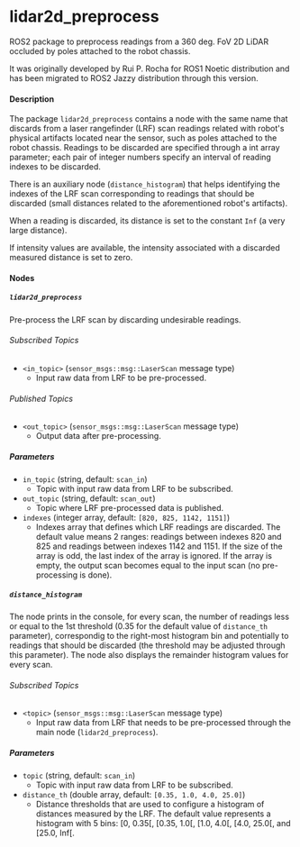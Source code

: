 # lidar2d_preprocess
ROS2 package to preprocess readings from a 360 deg. FoV 2D LiDAR occluded by poles attached to the robot chassis.

It was originally developed by Rui P. Rocha for ROS1 Noetic distribution and has been migrated to ROS2 Jazzy distribution through this version.

#### Description
The package `lidar2d_preprocess` contains a node with the same name that discards from a laser rangefinder (LRF) scan readings related with robot's physical artifacts located near the sensor, such as poles attached to the robot chassis. Readings to be discarded are specified through a int array parameter; each pair of integer numbers specify an interval of reading indexes to be discarded.

There is an auxiliary node (`distance_histogram`) that helps identifying the indexes of the LRF scan corresponding to readings that should be discarded (small distances related to the aforementioned robot's artifacts).

When a reading is discarded, its distance is set to the constant `Inf` (a very large distance).

If intensity values are available, the intensity associated with a discarded measured distance is set to zero.

#### Nodes

##### `lidar2d_preprocess`

Pre-process the LRF scan by discarding undesirable readings.

###### Subscribed Topics
- `<in_topic>` (`sensor_msgs::msg::LaserScan` message type)
    - Input raw data from LRF to be pre-processed.

###### Published Topics
- `<out_topic>` (`sensor_msgs::msg::LaserScan` message type)
    - Output data after pre-processing.


##### Parameters
- `in_topic` (string, default: `scan_in`)
    - Topic with input raw data from LRF to be subscribed.
- `out_topic` (string, default: `scan_out`)
    - Topic where LRF pre-processed data is published.    
- `indexes` (integer array, default: `[820, 825, 1142, 1151]`)
    - Indexes array that defines which LRF readings are discarded. The default value means 2 ranges: readings between indexes 820 and 825 and readings between indexes 1142 and 1151. If the size of the array is odd, the last index of the array is ignored. If the array is empty, the output scan becomes equal to the input scan (no pre-processing is done).



##### `distance_histogram`

The node prints in the console, for every scan, the number of readings less or equal to the 1st threshold (0.35 for the default value of `distance_th` parameter), correspondig to the right-most histogram bin and potentially to readings that should be discarded (the threshold may be adjusted through this parameter). The node also displays the remainder histogram values for every scan.

###### Subscribed Topics
- `<topic>` (`sensor_msgs::msg::LaserScan` message type)
    - Input raw data from LRF that needs to be pre-processed through the main node (`lidar2d_preprocess`).


##### Parameters
- `topic` (string, default: `scan_in`)
    - Topic with input raw data from LRF to be subscribed.  
- `distance_th` (double array, default: `[0.35, 1.0, 4.0, 25.0]`)
    - Distance thresholds that are used to configure a histogram of distances measured by the LRF. The default value represents a histogram with 5 bins: [0, 0.35[, [0.35, 1.0[, [1.0, 4.0[, [4.0, 25.0[, and [25.0, Inf[.